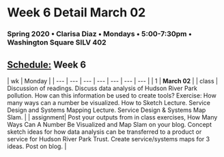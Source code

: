 # Week 6 Detail March 02

### Spring 2020 • Clarisa Diaz • Mondays • 5:00-7:30pm • Washington Square SILV 402

## [Schedule:](./) Week 6

| wk | Monday |
| --- | --- | --- | --- | --- | --- | --- |
| 1 | **March 02** |
| class | Discussion of readings. Discuss data analysis of Hudson River Park pollution. How can this information be used to create tools?  Exercise: How many ways can a number be visualized. How to Sketch Lecture. Service Design and Systems Mapping Lecture. Service Design & Systems Map Slam. | 
| assignment| Post your outputs from in class exercises, How Many Ways Can A Number Be Visualized and Map Slam on your blog. Concept sketch ideas for how data analysis can be transferred to a product or service for Hudson River Park Trust. Create service/systems maps for 3 ideas. Post on blog. |  


